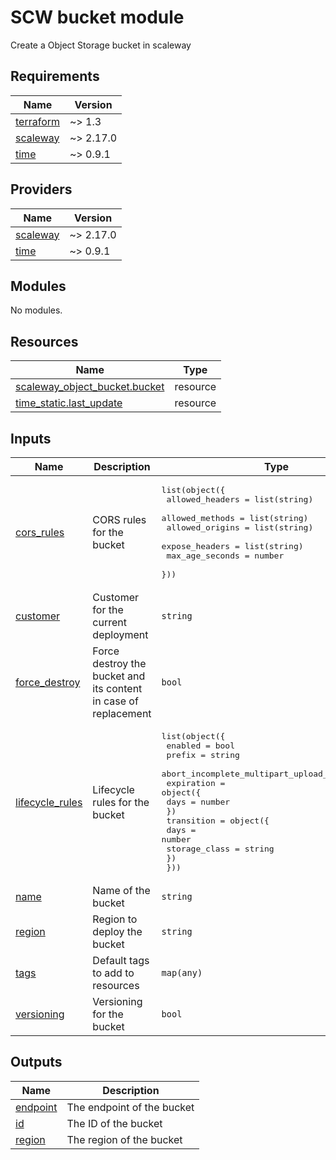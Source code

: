 # SCW bucket module

Create a Object Storage bucket in scaleway
<!-- BEGINNING OF PRE-COMMIT-TERRAFORM DOCS HOOK -->
## Requirements

| Name | Version |
|------|---------|
| <a name="requirement_terraform"></a> [terraform](#requirement\_terraform) | ~> 1.3 |
| <a name="requirement_scaleway"></a> [scaleway](#requirement\_scaleway) | ~> 2.17.0 |
| <a name="requirement_time"></a> [time](#requirement\_time) | ~> 0.9.1 |

## Providers

| Name | Version |
|------|---------|
| <a name="provider_scaleway"></a> [scaleway](#provider\_scaleway) | ~> 2.17.0 |
| <a name="provider_time"></a> [time](#provider\_time) | ~> 0.9.1 |

## Modules

No modules.

## Resources

| Name | Type |
|------|------|
| [scaleway_object_bucket.bucket](https://registry.terraform.io/providers/scaleway/scaleway/latest/docs/resources/object_bucket) | resource |
| [time_static.last_update](https://registry.terraform.io/providers/hashicorp/time/latest/docs/resources/static) | resource |

## Inputs

| Name | Description | Type | Default | Required |
|------|-------------|------|---------|:--------:|
| <a name="input_cors_rules"></a> [cors\_rules](#input\_cors\_rules) | CORS rules for the bucket | <pre>list(object({<br>    allowed_headers = list(string)<br>    allowed_methods = list(string)<br>    allowed_origins = list(string)<br>    expose_headers  = list(string)<br>    max_age_seconds = number<br>  }))</pre> | `[]` | no |
| <a name="input_customer"></a> [customer](#input\_customer) | Customer for the current deployment | `string` | `""` | no |
| <a name="input_force_destroy"></a> [force\_destroy](#input\_force\_destroy) | Force destroy the bucket and its content in case of replacement | `bool` | `false` | no |
| <a name="input_lifecycle_rules"></a> [lifecycle\_rules](#input\_lifecycle\_rules) | Lifecycle rules for the bucket | <pre>list(object({<br>    enabled                                = bool<br>    prefix                                 = string<br>    abort_incomplete_multipart_upload_days = number<br>    expiration = object({<br>      days = number<br>    })<br>    transition = object({<br>      days          = number<br>      storage_class = string<br>    })<br>  }))</pre> | `[]` | no |
| <a name="input_name"></a> [name](#input\_name) | Name of the bucket | `string` | n/a | yes |
| <a name="input_region"></a> [region](#input\_region) | Region to deploy the bucket | `string` | `"fr-par"` | no |
| <a name="input_tags"></a> [tags](#input\_tags) | Default tags to add to resources | `map(any)` | `{}` | no |
| <a name="input_versioning"></a> [versioning](#input\_versioning) | Versioning for the bucket | `bool` | `false` | no |

## Outputs

| Name | Description |
|------|-------------|
| <a name="output_endpoint"></a> [endpoint](#output\_endpoint) | The endpoint of the bucket |
| <a name="output_id"></a> [id](#output\_id) | The ID of the bucket |
| <a name="output_region"></a> [region](#output\_region) | The region of the bucket |
<!-- END OF PRE-COMMIT-TERRAFORM DOCS HOOK -->
